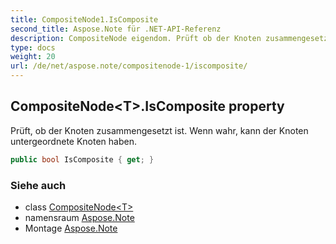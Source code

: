 ```yaml
---
title: CompositeNode1.IsComposite
second_title: Aspose.Note für .NET-API-Referenz
description: CompositeNode eigendom. Prüft ob der Knoten zusammengesetzt ist. Wenn wahr kann der Knoten untergeordnete Knoten haben.
type: docs
weight: 20
url: /de/net/aspose.note/compositenode-1/iscomposite/
---
```

## CompositeNode&lt;T&gt;.IsComposite property

Prüft, ob der Knoten zusammengesetzt ist. Wenn wahr, kann der Knoten untergeordnete Knoten haben.

```csharp
public bool IsComposite { get; }
```

### Siehe auch

* class [CompositeNode&lt;T&gt;](../)
* namensraum [Aspose.Note](../../compositenode-1/)
* Montage [Aspose.Note](../../../)



